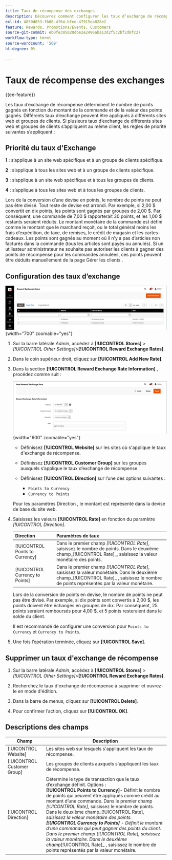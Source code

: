 ```yaml
---
title: Taux de récompense des exchanges
description: Découvrez comment configurer les taux d’exchange de récompense qui déterminent le nombre de points de récompense gagnés.
exl-id: 4850d853-fb86-4f64-bfee-47915ea028e2
feature: Rewards, Promotions/Events, Customers
source-git-commit: eb0fe395020dbe2e2496aba13d2f5c2bf2d0fc27
workflow-type: tm+mt
source-wordcount: '569'
ht-degree: 0%

---
```


# Taux de récompense des exchanges

{{ee-feature}}

Les taux d’exchange de récompense déterminent le nombre de points gagnés en fonction du montant de la commande et de la valeur des points gagnés. Différents taux d’exchange peuvent être appliqués à différents sites web et groupes de clients. Si plusieurs taux d’exchange de différents sites web et groupes de clients s’appliquent au même client, les règles de priorité suivantes s’appliquent :

## Priorité du taux d&#39;Exchange

**1** : s’applique à un site web spécifique et à un groupe de clients spécifique.

**2** : s’applique à tous les sites web et à un groupe de clients spécifique.

**3** : s’applique à un site web spécifique et à tous les groupes de clients.

**4** : s’applique à tous les sites web et à tous les groupes de clients.

Lors de la conversion d’une devise en points, le nombre de points ne peut pas être divisé. Tout reste de devise est arrondi. Par exemple, si 2,00 $ convertit en dix points, les points sont gagnés par groupes de 2,00 $. Par conséquent, une commande de 7,00 $ rapporterait 30 points, et les 1,00 $ restants seraient réduits. Le montant monétaire de la commande est défini comme le montant que le marchand reçoit, ou le total général moins les frais d’expédition, de taxe, de remises, le crédit de magasin et les cartes-cadeaux. Les points sont gagnés au moment où il n’y a pas d’articles non facturés dans la commande (tous les articles sont payés ou annulés). Si un utilisateur administrateur ne souhaite pas autoriser les clients à gagner des points de récompense pour les commandes annulées, ces points peuvent être déduits manuellement de la page Gérer les clients .

## Configuration des taux d’exchange

![Taux d&#39;exchange de réward](./assets/reward-exchange-rates.png){width="700" zoomable="yes"}

1. Sur la barre latérale _Admin_, accédez à **[!UICONTROL Stores]** > _[!UICONTROL Other Settings]_>**[!UICONTROL Reward Exchange Rates]**.

1. Dans le coin supérieur droit, cliquez sur **[!UICONTROL Add New Rate]**.

1. Dans la section **[!UICONTROL Reward Exchange Rate Information]** , procédez comme suit :

   ![Taux d&#39;exchange de récompense - information](./assets/reward-exchange-rate-new.png){width="600" zoomable="yes"}

   - Définissez **[!UICONTROL Website]** sur les sites où s&#39;applique le taux d&#39;exchange de récompense.

   - Définissez **[!UICONTROL Customer Group]** sur les groupes auxquels s’applique le taux d’exchange de récompense.

   - Définissez **[!UICONTROL Direction]** sur l’une des options suivantes :

      - `Points to Currency`
      - `Currency to Points`

   Pour les paramètres Direction , le montant est représenté dans la devise de base du site web.

1. Saisissez les valeurs **[!UICONTROL Rate]** en fonction du paramètre _[!UICONTROL Direction]_.

   | Direction | Paramètres de taux |
   |---------|-------------|
   | [!UICONTROL Points to Currency] | Dans le premier champ _[!UICONTROL Rate]_, saisissez le nombre de points. Dans le deuxième champ_[!UICONTROL Rate]_, saisissez la valeur monétaire des points. |
   | [!UICONTROL Currency to Points] | Dans le premier champ _[!UICONTROL Rate]_, saisissez la valeur monétaire. Dans le deuxième champ_[!UICONTROL Rate]_ , saisissez le nombre de points représentés par la valeur monétaire. |

   Lors de la conversion de points en devise, le nombre de points ne peut pas être divisé. Par exemple, si dix points sont convertis à 2,00 $, les points doivent être échangés en groupes de dix. Par conséquent, 25 points seraient remboursés pour 4,00 $, et 5 points resteraient dans le solde du client.

   Il est recommandé de configurer une conversion pour `Points to Currency` et `Currency to Points`.

1. Une fois l’opération terminée, cliquez sur **[!UICONTROL Save]**.

## Supprimer un taux d&#39;exchange de récompense

1. Sur la barre latérale _Admin_, accédez à **[!UICONTROL Stores]** > _[!UICONTROL Other Settings]_>**[!UICONTROL Reward Exchange Rates]**.

1. Recherchez le taux d&#39;exchange de récompense à supprimer et ouvrez-le en mode d&#39;édition.

1. Dans la barre de menus, cliquez sur **[!UICONTROL Delete]**.

1. Pour confirmer l’action, cliquez sur **[!UICONTROL OK]**.

## Descriptions des champs

| Champ | Description |
|--- |--- |
| [!UICONTROL Website] | Les sites web sur lesquels s&#39;appliquent les taux de récompense. |
| [!UICONTROL Customer Group] | Les groupes de clients auxquels s&#39;appliquent les taux de récompense. |
| [!UICONTROL Direction] | Détermine le type de transaction que le taux d’exchange définit. Options : <br/>**[!UICONTROL Points to Currency]**- Définit le nombre de points qui peuvent être appliqués comme crédit au montant d’une commande. Dans le premier champ _[!UICONTROL Rate]_, saisissez le nombre de points. Dans le deuxième champ_[!UICONTROL Rate]_, saisissez la valeur monétaire des points.<br/>**[!UICONTROL Currency to Points]** - Définit le montant d’une commande qui peut gagner des points du client. Dans le premier champ _[!UICONTROL Rate]_, saisissez la valeur monétaire. Dans le deuxième champ_[!UICONTROL Rate]_ , saisissez le nombre de points représentés par la valeur monétaire. |
